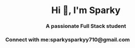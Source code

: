 <h1 align="center">Hi 👋, I'm Sparky</h1>
<h3 align="center">A passionate Full Stack student</h3>

<h3 align="left">Connect with me:sparkysparkyy710@gmail.com</h3>
<p align="left">
</p>
